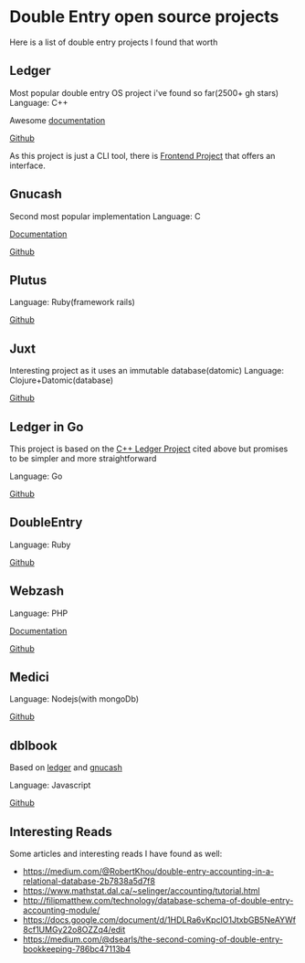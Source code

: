 # Double Entry open source projects

Here is a list of double entry projects I found that worth

## Ledger

Most popular double entry OS project i've found so far(2500+ gh stars)
Language: C++

Awesome [documentation](https://www.ledger-cli.org/docs.html)

[Github](https://github.com/ledger/ledger)

As this project is just a CLI tool, there is [Frontend Project](https://github.com/lipidity/ledgible) that offers an interface.

## Gnucash

Second most popular implementation 
Language: C

[Documentation](http://www.gnucash.org/)

[Github](https://github.com/Gnucash/gnucash)

## Plutus

Language: Ruby(framework rails)

[Github](https://github.com/mbulat/plutus)

## Juxt

Interesting project as it uses an immutable database(datomic)
Language: Clojure+Datomic(database)

[Github](https://github.com/juxt/juxt-accounting)

## Ledger in Go

This project is based on the [C++ Ledger Project](##ledger) cited above but promises to be simpler and more straightforward

Language: Go

[Github](https://github.com/howeyc/ledger)


##  DoubleEntry

Language: Ruby

[Github](https://github.com/envato/double_entry)

## Webzash

Language: PHP

[Documentation](http://webzash.org/)

[Github](https://github.com/strollo/webzash)

## Medici

Language: Nodejs(with mongoDb)

[Github](https://github.com/koresar/medici)

## dblbook

Based on [ledger](##ledger) and [gnucash](##gnucash)

Language: Javascript

[Github](https://github.com/haberman/dblbook)


## Interesting Reads

Some articles and interesting reads I have found as well:

- https://medium.com/@RobertKhou/double-entry-accounting-in-a-relational-database-2b7838a5d7f8
- https://www.mathstat.dal.ca/~selinger/accounting/tutorial.html
- http://filipmatthew.com/technology/database-schema-of-double-entry-accounting-module/
- https://docs.google.com/document/d/1HDLRa6vKpclO1JtxbGB5NeAYWf8cf1UMGy22o8OZZq4/edit
- https://medium.com/@dsearls/the-second-coming-of-double-entry-bookkeeping-786bc47113b4
